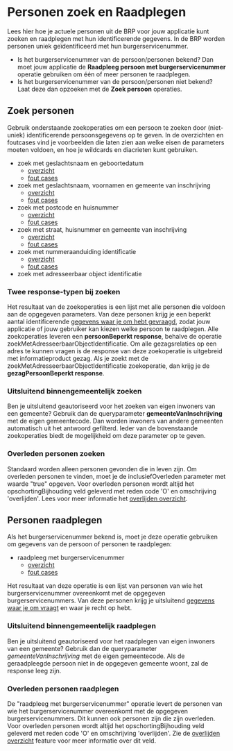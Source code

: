 # Personen zoek en Raadplegen

Lees hier hoe je actuele personen uit de BRP voor jouw applicatie kunt zoeken en raadplegen met hun identificerende gegevens. In de BRP worden personen uniek geïdentificeerd met hun burgerservicenummer.

* Is het burgerservicenummer van de persoon/personen bekend? Dan moet jouw applicatie de **Raadpleeg persoon met burgerservicenummer** operatie gebruiken om één of meer personen te raadplegen.
* Is het burgerservicenummer van de persoon/personen niet bekend? Laat deze dan opzoeken met de **Zoek persoon** operaties.

## Zoek personen

Gebruik onderstaande zoekoperaties om een persoon te zoeken door (niet-uniek) identificerende persoonsgegevens op te geven. In de overzichten en foutcases vind je voorbeelden die laten zien aan welke eisen de parameters moeten voldoen, en hoe je wildcards en diacrieten kunt gebruiken.

- zoek met geslachtsnaam en geboortedatum
  - [overzicht](./../features/zoek-met-geslachtsnaam-en-geboortedatum/overzicht.feature)
  - [fout cases](./../features/zoek-met-geslachtsnaam-en-geboortedatum/fout-cases.feature)
- zoek met geslachtsnaam, voornamen en gemeente van inschrijving
  - [overzicht](./../features/zoek-met-geslachtsnaam-voornamen-en-gemeente-van-inschrijving/overzicht.feature)
  - [fout cases](./../features/zoek-met-geslachtsnaam-voornamen-en-gemeente-van-inschrijving/fout-cases.feature)
- zoek met postcode en huisnummer
  - [overzicht](./../features/zoek-met-postcode-en-huisnummer/overzicht.feature)
  - [fout cases](./../features/zoek-met-postcode-en-huisnummer/fout-cases.feature)
- zoek met straat, huisnummer en gemeente van inschrijving
  - [overzicht](./../features/zoek-met-straatnaam-huisnummer-en-gemeente-van-inschrijving/overzicht.feature)
  - [fout cases](./../features/zoek-met-straatnaam-huisnummer-en-gemeente-van-inschrijving/fout-cases.feature)
- zoek met nummeraanduiding identificatie
  - [overzicht](./../features/zoek-met-nummeraanduiding-identificatie/overzicht.feature)
  - [fout cases](./../features/zoek-met-nummeraanduiding-identificatie/fout-cases.feature)
- zoek met adresseerbaar object identificatie

### Twee response-typen bij zoeken
Het resultaat van de zoekoperaties is een lijst met alle personen die voldoen aan de opgegeven parameters. Van deze personen krijg je een beperkt aantal identificerende [gegevens waar je om hebt gevraagd](./Personen-response-filteren), zodat jouw applicatie of jouw gebruiker kan kiezen welke persoon te raadplegen. Alle zoekoperaties leveren een **persoonBeperkt response**, behalve de operatie zoekMetAdresseerbaarObjectIdentificatie. Om alle gezagsrelaties op een adres te kunnen vragen is de response van deze zoekoperatie is uitgebreid met informatieproduct gezag. Als je zoekt met de zoekMetAdresseerbaarObjectIdentificatie zoekoperatie, dan krijg je de **gezagPersoonBeperkt response**. 

### Uitsluitend binnengemeentelijk zoeken

Ben je uitsluitend geautoriseerd voor het zoeken van eigen inwoners van een gemeente? Gebruik dan de queryparameter **gemeenteVanInschrijving** met de eigen gemeentecode. Dan worden inwoners van andere gemeenten automatisch uit het antwoord gefilterd. Ieder van de bovenstaande zoekoperaties biedt de mogelijkheid om deze parameter op te geven.

### Overleden personen zoeken
Standaard worden alleen personen gevonden die in leven zijn. Om overleden personen te vinden, moet je de inclusiefOverleden parameter met waarde "true" opgeven.
Voor overleden personen wordt altijd het opschortingBijhouding veld geleverd met reden code 'O' en omschrijving 'overlijden'. Lees voor meer informatie het [overlijden overzicht](./../features/persoon-beperkt/overlijden/overzicht.feature).

## Personen raadplegen

Als het burgerservicenummer bekend is, moet je deze operatie gebruiken om gegevens van de persoon of personen te raadplegen:

- raadpleeg met burgerservicenummer
  - [overzicht](./../features/raadpleeg-met-burgerservicenummer/overzicht.feature)
  - [fout cases](./../features/raadpleeg-met-burgerservicenummer/fout-cases.feature)

Het resultaat van deze operatie is een lijst van personen van wie het burgerservicenummer overeenkomt met de opgegeven burgerservicenummers. Van deze personen krijg je uitsluitend [gegevens waar je om vraagt](./how-tos/personen-response-filteren) en waar je recht op hebt.

### Uitsluitend binnengemeentelijk raadplegen 

Ben je uitsluitend geautoriseerd voor het raadplegen van eigen inwoners van een gemeente? Gebruik dan de queryparameter *gemeenteVanInschrijving* met de eigen gemeentecode. Als de geraadpleegde persoon niet in de opgegeven gemeente woont, zal de response leeg zijn.

### Overleden personen raadplegen

De "raadpleeg met burgerservicenummer" operatie levert de personen van wie het burgerservicenummer overeenkomt met de opgegeven burgerservicenummers. Dit kunnen ook personen zijn die zijn overleden.
Voor overleden personen wordt altijd het opschortingBijhouding veld geleverd met reden code 'O' en omschrijving 'overlijden'.  Zie de [overlijden overzicht](./../features/persoon/overlijden/overzicht.feature) feature voor meer informatie over dit veld.



